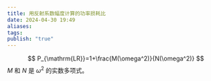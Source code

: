 ```yaml
---
title: 用反射系数幅度计算的功率损耗比
date: 2024-04-30 19:49
aliases: 
tags: 
publish: "true"
---
```

$$
P_{\mathrm{LR}}=1+\frac{M(\omega^2)}{N(\omega^2)}
$$
$M$ 和 $N$ 是 $\omega^{2}$ 的实数多项式。